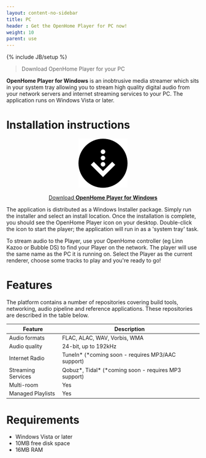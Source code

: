 ```yaml
---
layout: content-no-sidebar
title: PC
header : Get the OpenHome Player for PC now!
weight: 10
parent: use
---
```

{% include JB/setup %}

> Download OpenHome Player for your PC

**OpenHome Player for Windows** is an inobtrusive media streamer which sits in your system tray allowing you to stream high quality digital audio from your network servers and internet streaming services to your PC.
The application runs on Windows Vista or later.

# Installation instructions

<div style="text-align:center" markdown="1">

![](/images/download.png)

<a href="http://builds.openhome.org/releases/openhome/win/OpenHomePlayerSetup-0-9-1.exe">Download __OpenHome Player for Windows__</a>
</div>

The application is distributed as a Windows Installer package. Simply run the installer and select an install location. Once the installation is complete, you should see the OpenHome Player icon on your desktop. Double-click the icon to start the player; the application will run in as a 'system tray' task.

To stream audio to the Player, use your OpenHome controller (eg Linn Kazoo or Bubble DS) to find your Player on the network. The player will use the same name as the PC it is running on. Select the Player as the current renderer, choose some tracks to play and you're ready to go!

# Features

The platform contains a number of repositories covering build tools, networking, audio pipeline and reference applications. These repositories are described in the table below.

| Feature | Description |
|---------------|---------------|
| Audio formats    | FLAC, ALAC, WAV, Vorbis, WMA |
| Audio quality    | 24-bit, up to 192kHz    |
| Internet Radio    | TuneIn* (*coming soon - requires MP3/AAC support)    |
| Streaming Services    | Qobuz*, Tidal* (*coming soon - requires MP3 support)    |
| Multi-room    | Yes    |
| Managed Playlists    | Yes    |


# Requirements
- Windows Vista or later
- 10MB free disk space
- 16MB RAM

